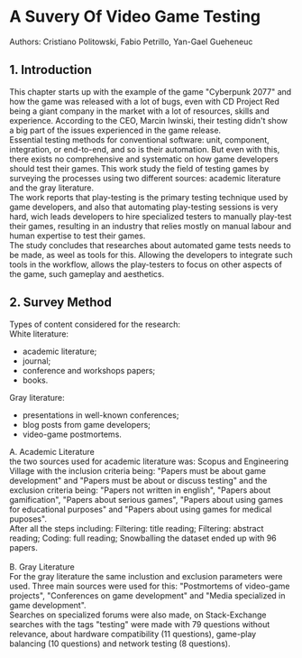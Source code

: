 # A Suvery Of Video Game Testing
Authors: Cristiano Politowski, Fabio Petrillo, Yan-Gael Gueheneuc

## 1. Introduction
This chapter starts up with the example of the game "Cyberpunk 2077" and how the game was released with a lot of bugs, even with CD Project Red being a giant company in the market with a lot of resources, skills and experience. According to the CEO, Marcin Iwinski, their testing didn't show a big part of the issues experienced in the game release.
<br>
Essential testing methods for conventional software: unit, component, integration, or end-to-end, and so is their automation. But even with this, there exists no comprehensive and systematic on how game developers should test their games. This work study the field of testing games by surveying the processes using two different sources: academic literature and the gray literature.
<br>
The work reports that play-testing is the primary testing technique used by game developers, and also that automating play-testing sessions is very hard, wich leads developers to hire specialized testers to manually play-test their games, resulting in an industry that relies mostly on manual labour and human expertise to test their games.
<br>
The study concludes that researches about automated game tests needs to be made, as weel as tools for this. Allowing the developers to integrate such tools in the workflow, allows the play-testers to focus on other aspects of the game, such gameplay and aesthetics.

## 2. Survey Method
Types of content considered for the research:
<br>
White literature:
* academic literature;
* journal;
* conference and workshops papers;
* books.

Gray literature:
* presentations in well-known conferences;
* blog posts from game developers;
* video-game postmortems.

A. Academic Literature
<br>
the two sources used for academic literature was: Scopus and Engineering Village with the inclusion criteria being: "Papers must be about game development" and "Papers must be about or discuss testing" and the exclusion criteria being: "Papers not written in english", "Papers about gamification", "Papers about serious games", "Papers about using games for educational purposes" and "Papers about using games for medical puposes".
<br>
After all the steps including: Filtering: title reading; Filtering: abstract reading; Coding: full reading; Snowballing the dataset ended up with 96 papers.
<br>
<br>
B. Gray Literature
<br>
For the gray literature the same inclustion and exclusion parameters were used. Three main sources were used for this: "Postmortems of video-game projects", "Conferences on game development" and "Media specialized in game development".
<br>
Searches on specialized forums were also made, on Stack-Exchange searches with the tags "testing" were made with 79 questions without relevance, about hardware compatibility (11 questions), game-play balancing (10 questions) and network testing (8 questions).
<br>

